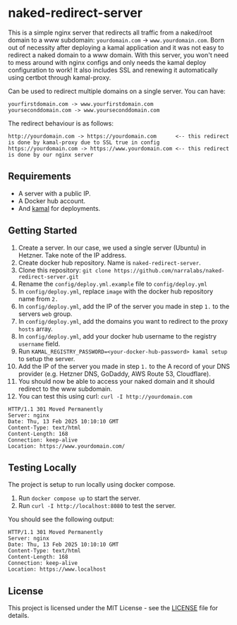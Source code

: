 # naked-redirect-server

This is a simple nginx server that redirects all traffic from a naked/root domain to a www subdomain: `yourdomain.com` -> `www.yourdomain.com`. Born out of necessity after deploying a kamal application and it was not easy to redirect a naked domain to a www domain. With this server, you won't need to mess around with nginx configs and only needs the kamal deploy configuration to work! It also includes SSL and renewing it automatically using certbot through kamal-proxy.

Can be used to redirect multiple domains on a single server. You can have:

```
yourfirstdomain.com -> www.yourfirstdomain.com
yourseconddomain.com -> www.yourseconddomain.com
```

The redirect behaviour is as follows:

```
http://yourdomain.com -> https://yourdomain.com      <-- this redirect is done by kamal-proxy due to SSL true in config
https://yourdomain.com -> https://www.yourdomain.com <-- this redirect is done by our nginx server
```

## Requirements

- A server with a public IP.
- A Docker hub account.
- And [kamal](https://kamal-deploy.org/docs/installation/) for deployments.

## Getting Started

1. Create a server. In our case, we used a single server (Ubuntu) in Hetzner. Take note of the IP address.
2. Create docker hub repository. Name is `naked-redirect-server`.
3. Clone this repository: `git clone https://github.com/narralabs/naked-redirect-server.git`
4. Rename the `config/deploy.yml.example` file to `config/deploy.yml`
5. In `config/deploy.yml`, replace `image` with the docker hub repository name from `2.`
6. In `config/deploy.yml`, add the IP of the server you made in step `1.` to the servers `web` group.
7. In `config/deploy.yml`, add the domains you want to redirect to the proxy `hosts` array.
8. In `config/deploy.yml`, add your docker hub username to the registry `username` field.
9. Run `KAMAL_REGISTRY_PASSWORD=<your-docker-hub-password> kamal setup` to setup the server.
10. Add the IP of the server you made in step `1.` to the A record of your DNS provider (e.g. Hetzner DNS, GoDaddy, AWS Route 53, Cloudflare).
11. You should now be able to access your naked domain and it should redirect to the www subdomain.
12. You can test this using curl: `curl -I http://yourdomain.com`
```
HTTP/1.1 301 Moved Permanently
Server: nginx
Date: Thu, 13 Feb 2025 10:10:10 GMT
Content-Type: text/html
Content-Length: 168
Connection: keep-alive
Location: https://www.yourdomain.com/
```

## Testing Locally

The project is setup to run locally using docker compose.

1. Run `docker compose up` to start the server.
2. Run `curl -I http://localhost:8080` to test the server.

You should see the following output:

```
HTTP/1.1 301 Moved Permanently
Server: nginx
Date: Thu, 13 Feb 2025 10:10:10 GMT
Content-Type: text/html
Content-Length: 168
Connection: keep-alive
Location: https://www.localhost
```

## License

This project is licensed under the MIT License - see the [LICENSE](LICENSE) file for details.
